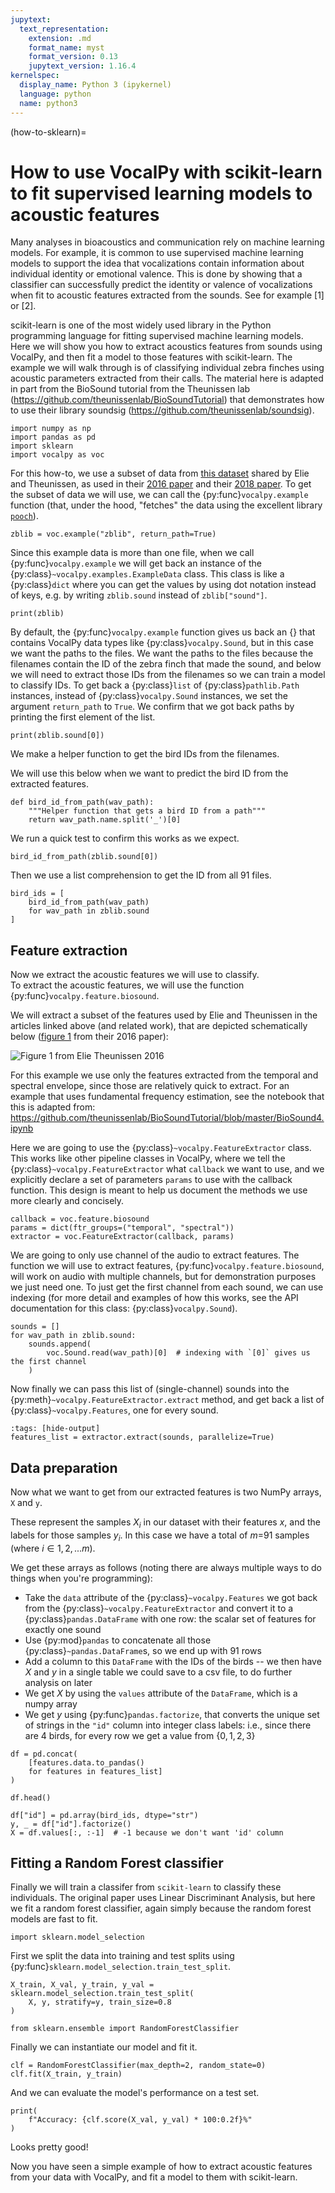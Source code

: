 ```yaml
---
jupytext:
  text_representation:
    extension: .md
    format_name: myst
    format_version: 0.13
    jupytext_version: 1.16.4
kernelspec:
  display_name: Python 3 (ipykernel)
  language: python
  name: python3
---
```


(how-to-sklearn)=
# How to use VocalPy with scikit-learn to fit supervised learning models to acoustic features

Many analyses in bioacoustics and communication rely on machine learning models. For example, it is common to use supervised machine learning models to support the idea that vocalizations contain information about individual identity or emotional valence. 
This is done by showing that a classifier can successfully predict the identity or valence of vocalizations when fit to acoustic features extracted from the sounds. See for example [1] or [2].

scikit-learn is one of the most widely used library in the Python programming language for fitting supervised machine learning models. Here we will show you how to extract acoustics features from sounds using VocalPy, and then fit a model to those features with scikit-learn. The example we will walk through is of classifying individual zebra finches using acoustic parameters extracted from their calls. The material here is adapted in part from the BioSound tutorial from the Theunissen lab (https://github.com/theunissenlab/BioSoundTutorial) that demonstrates how to use their library soundsig (https://github.com/theunissenlab/soundsig).

```{code-cell} ipython3
import numpy as np
import pandas as pd
import sklearn
import vocalpy as voc
```

For this how-to, we use a subset of data from [this dataset](https://figshare.com/articles/dataset/Vocal_repertoires_from_adult_and_chick_male_and_female_zebra_finches_Taeniopygia_guttata_/11905533) shared by Elie and Theunissen, as used in their [2016 paper](https://link.springer.com/article/10.1007/s10071-015-0933-6) and their [2018 paper](https://www.nature.com/articles/s41467-018-06394-9). To get the subset of data we will use, we can call the {py:func}`vocalpy.example` function (that, under the hood, "fetches" the data using the excellent library [`pooch`](https://www.fatiando.org/pooch/latest/index.html)).

```{code-cell} ipython3
zblib = voc.example("zblib", return_path=True)
```

Since this example data is more than one file, when we call {py:func}`vocalpy.example` we will get back an instance of the {py:class}`~vocalpy.examples.ExampleData` class. This class is like a {py:class}`dict` where you can get the values by using dot notation instead of keys, e.g. by writing `zblib.sound` instead of `zblib["sound"]`.

```{code-cell} ipython3
print(zblib)
```

By default, the {py:func}`vocalpy.example` function gives us back an {} that contains VocalPy data types like {py:class}`vocalpy.Sound`, but in this case we want the paths to the files. We want the paths to the files because the filenames contain the ID of the zebra finch that made the sound, and below we will need to extract those IDs from the filenames so we can train a model to classify IDs.  To get back a {py:class}`list` of {py:class}`pathlib.Path` instances, instead of {py:class}`vocalpy.Sound` instances, we set the argument `return_path` to `True`. We confirm that we got back paths by printing the first element of the list.

```{code-cell} ipython3
print(zblib.sound[0])
```

We make a helper function to get the bird IDs from the filenames.  

We will use this below when we want to predict the bird ID from the extracted features.

```{code-cell} ipython3
def bird_id_from_path(wav_path):
    """Helper function that gets a bird ID from a path"""
    return wav_path.name.split('_')[0]
```

We run a quick test to confirm this works as we expect.

```{code-cell} ipython3
bird_id_from_path(zblib.sound[0])
```

Then we use a list comprehension to get the ID from all 91 files.

```{code-cell} ipython3
bird_ids = [
    bird_id_from_path(wav_path)
    for wav_path in zblib.sound
]
```

## Feature extraction

Now we extract the acoustic features we will use to classify.  
To extract the acoustic features, we will use the function {py:func}`vocalpy.feature.biosound`.

We will extract a subset of the features used by Elie and Theunissen in the articles linked above (and related work), that are depicted schematically below ([figure 1](https://link.springer.com/article/10.1007/s10071-015-0933-6/figures/1) from their 2016 paper):  

![Figure 1 from Elie Theunissen 2016](elie-theunissen-2016-fig1.png)

For this example we use only the features extracted from the temporal and spectral envelope, since those are relatively quick to extract. For an example that uses fundamental frequency estimation, see the notebook that this is adapted from: https://github.com/theunissenlab/BioSoundTutorial/blob/master/BioSound4.ipynb

Here we are going to use the {py:class}`~vocalpy.FeatureExtractor` class. This works like other pipeline classes in VocalPy, where we tell the {py:class}`~vocalpy.FeatureExtractor` what `callback` we want to use, and we explicitly declare a set of parameters `params` to use with the callback function. This design is meant to help us document the methods we use more clearly and concisely.

```{code-cell} ipython3
callback = voc.feature.biosound
params = dict(ftr_groups=("temporal", "spectral"))
extractor = voc.FeatureExtractor(callback, params)
```

We are going to only use channel of the audio to extract features. The function we will use to extract features, {py:func}`vocalpy.feature.biosound`, will work on audio with multiple channels, but for demonstration purposes we just need one. To just get the first channel from each sound, we can use indexing (for more detail and examples of how this works, see the API documentation for this class: {py:class}`vocalpy.Sound`).

```{code-cell} ipython3
sounds = []
for wav_path in zblib.sound:
    sounds.append(
        voc.Sound.read(wav_path)[0]  # indexing with `[0]` gives us the first channel
    )
```

Now finally we can pass this list of (single-channel) sounds into the {py:meth}`~vocalpy.FeatureExtractor.extract` method, and get back a list of {py:class}`~vocalpy.Features`, one for every sound.

```{code-cell} ipython3
:tags: [hide-output]
features_list = extractor.extract(sounds, parallelize=True)
```

## Data preparation

Now what we want to get from our extracted features is two NumPy arrays, `X` and `y`.  

These represent the samples $X_i$ in our dataset with their features $x$, and the labels for those samples $y_i$. In this case we have a total of $m=$91 samples (where $i \in 1, 2, ... m$).

We get these arrays as follows (noting there are always multiple ways to do things when you're programming):
- Take the `data` attribute of the {py:class}`~vocalpy.Features` we got back from the {py:class}`~vocalpy.FeatureExtractor` and convert it to a {py:class}`pandas.DataFrame` with one row: the scalar set of features for exactly one sound
- Use {py:mod}`pandas` to concatenate all those {py:class}`~pandas.DataFrame`s, so we end up with 91 rows
- Add a column to this `DataFrame` with the IDs of the birds -- we then have $X$ and $y$ in a single table we could save to a csv file, to do further analysis on later
- We get $X$ by using the `values` attribute of the `DataFrame`, which is a numpy array
- We get $y$ using {py:func}`pandas.factorize`, that converts the unique set of strings in the `"id"` column into integer class labels: i.e., since there are 4 birds, for every row we get a value from $\{0, 1, 2, 3\}$

```{code-cell} ipython3
df = pd.concat(
    [features.data.to_pandas()
    for features in features_list]
)
```

```{code-cell} ipython3
df.head()
```

```{code-cell} ipython3
df["id"] = pd.array(bird_ids, dtype="str")
y, _ = df["id"].factorize()
X = df.values[:, :-1]  # -1 because we don't want 'id' column
```

## Fitting a Random Forest classifier

Finally we will train a classifer from `scikit-learn` to classify these individuals. The original paper uses Linear Discriminant Analysis, but here we fit a random forest classifier, again simply because the random forest models are fast to fit.

```{code-cell} ipython3
import sklearn.model_selection
```

First we split the data into training and test splits using {py:func}`sklearn.model_selection.train_test_split`.

```{code-cell} ipython3
X_train, X_val, y_train, y_val = sklearn.model_selection.train_test_split(
    X, y, stratify=y, train_size=0.8
)
```

```{code-cell} ipython3
from sklearn.ensemble import RandomForestClassifier
```

Finally we can instantiate our model and fit it.

```{code-cell} ipython3
clf = RandomForestClassifier(max_depth=2, random_state=0)
clf.fit(X_train, y_train)
```

And we can evaluate the model's performance on a test set.

```{code-cell} ipython3
print(
    f"Accuracy: {clf.score(X_val, y_val) * 100:0.2f}%"
)
```

Looks pretty good!

Now you have seen a simple example of how to extract acoustic features from your data with VocalPy, and fit a model to them with scikit-learn.
